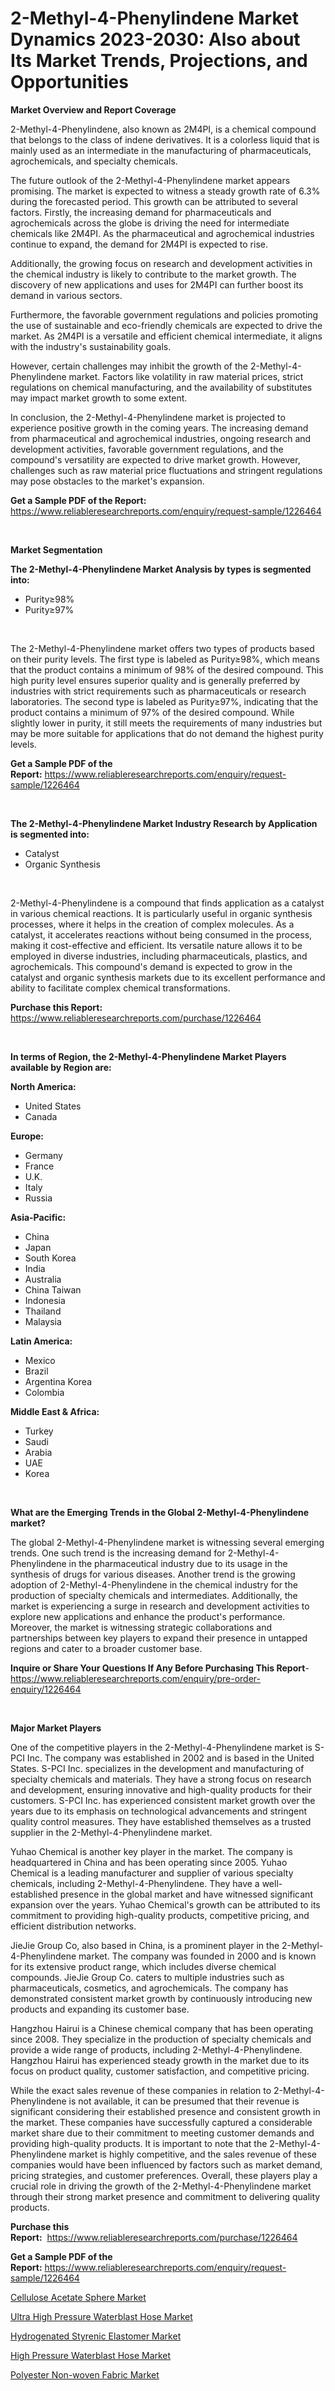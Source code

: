 <p><h1>2-Methyl-4-Phenylindene Market Dynamics 2023-2030: Also about Its Market Trends, Projections, and Opportunities</h1></p><p><strong>Market Overview and Report Coverage</strong></p>
<p><p>2-Methyl-4-Phenylindene, also known as 2M4PI, is a chemical compound that belongs to the class of indene derivatives. It is a colorless liquid that is mainly used as an intermediate in the manufacturing of pharmaceuticals, agrochemicals, and specialty chemicals.</p><p>The future outlook of the 2-Methyl-4-Phenylindene market appears promising. The market is expected to witness a steady growth rate of 6.3% during the forecasted period. This growth can be attributed to several factors. Firstly, the increasing demand for pharmaceuticals and agrochemicals across the globe is driving the need for intermediate chemicals like 2M4PI. As the pharmaceutical and agrochemical industries continue to expand, the demand for 2M4PI is expected to rise.</p><p>Additionally, the growing focus on research and development activities in the chemical industry is likely to contribute to the market growth. The discovery of new applications and uses for 2M4PI can further boost its demand in various sectors.</p><p>Furthermore, the favorable government regulations and policies promoting the use of sustainable and eco-friendly chemicals are expected to drive the market. As 2M4PI is a versatile and efficient chemical intermediate, it aligns with the industry's sustainability goals.</p><p>However, certain challenges may inhibit the growth of the 2-Methyl-4-Phenylindene market. Factors like volatility in raw material prices, strict regulations on chemical manufacturing, and the availability of substitutes may impact market growth to some extent.</p><p>In conclusion, the 2-Methyl-4-Phenylindene market is projected to experience positive growth in the coming years. The increasing demand from pharmaceutical and agrochemical industries, ongoing research and development activities, favorable government regulations, and the compound's versatility are expected to drive market growth. However, challenges such as raw material price fluctuations and stringent regulations may pose obstacles to the market's expansion.</p></p>
<p><strong>Get a Sample PDF of the Report:</strong> <a href="https://www.reliableresearchreports.com/enquiry/request-sample/1226464">https://www.reliableresearchreports.com/enquiry/request-sample/1226464</a></p>
<p>&nbsp;</p>
<p><strong>Market Segmentation</strong></p>
<p><strong>The 2-Methyl-4-Phenylindene Market Analysis by types is segmented into:</strong></p>
<p><ul><li>Purity≥98%</li><li>Purity≥97%</li></ul></p>
<p>&nbsp;</p>
<p><p>The 2-Methyl-4-Phenylindene market offers two types of products based on their purity levels. The first type is labeled as Purity≥98%, which means that the product contains a minimum of 98% of the desired compound. This high purity level ensures superior quality and is generally preferred by industries with strict requirements such as pharmaceuticals or research laboratories. The second type is labeled as Purity≥97%, indicating that the product contains a minimum of 97% of the desired compound. While slightly lower in purity, it still meets the requirements of many industries but may be more suitable for applications that do not demand the highest purity levels.</p></p>
<p><strong>Get a Sample PDF of the Report:</strong>&nbsp;<a href="https://www.reliableresearchreports.com/enquiry/request-sample/1226464">https://www.reliableresearchreports.com/enquiry/request-sample/1226464</a></p>
<p>&nbsp;</p>
<p><strong>The 2-Methyl-4-Phenylindene Market Industry Research by Application is segmented into:</strong></p>
<p><ul><li>Catalyst</li><li>Organic Synthesis</li></ul></p>
<p>&nbsp;</p>
<p><p>2-Methyl-4-Phenylindene is a compound that finds application as a catalyst in various chemical reactions. It is particularly useful in organic synthesis processes, where it helps in the creation of complex molecules. As a catalyst, it accelerates reactions without being consumed in the process, making it cost-effective and efficient. Its versatile nature allows it to be employed in diverse industries, including pharmaceuticals, plastics, and agrochemicals. This compound's demand is expected to grow in the catalyst and organic synthesis markets due to its excellent performance and ability to facilitate complex chemical transformations.</p></p>
<p><strong>Purchase this Report:</strong>&nbsp; <a href="https://www.reliableresearchreports.com/purchase/1226464">https://www.reliableresearchreports.com/purchase/1226464</a></p>
<p>&nbsp;</p>
<p><strong>In terms of Region, the 2-Methyl-4-Phenylindene Market Players available by Region are:</strong></p>
<p>
    <p> <strong> North America: </strong>
        <ul>
            <li>United States</li>
            <li>Canada</li>
        </ul>
        </p> 
    <p> <strong> Europe: </strong>
        <ul>
            <li>Germany</li>
            <li>France</li>
            <li>U.K.</li>
            <li>Italy</li>
            <li>Russia</li>
        </ul>
        </p> 
    <p> <strong> Asia-Pacific: </strong>
        <ul>
            <li>China</li>
            <li>Japan</li>
            <li>South Korea</li>
            <li>India</li>
            <li>Australia</li>
            <li>China Taiwan</li>
            <li>Indonesia</li>
            <li>Thailand</li>
            <li>Malaysia</li>
        </ul>
        </p> 
    <p> <strong> Latin America: </strong>
        <ul>
            <li>Mexico</li>
            <li>Brazil</li>
            <li>Argentina Korea</li>
            <li>Colombia</li>
        </ul>
        </p> 
    <p> <strong> Middle East & Africa: </strong>
        <ul>
            <li>Turkey</li>
            <li>Saudi</li>
            <li>Arabia</li>
            <li>UAE</li>
            <li>Korea</li>
        </ul>
    </p>
    </p>
<p>&nbsp;</p>
<p><strong>What are the Emerging Trends in the Global 2-Methyl-4-Phenylindene market?</strong></p>
<p><p>The global 2-Methyl-4-Phenylindene market is witnessing several emerging trends. One such trend is the increasing demand for 2-Methyl-4-Phenylindene in the pharmaceutical industry due to its usage in the synthesis of drugs for various diseases. Another trend is the growing adoption of 2-Methyl-4-Phenylindene in the chemical industry for the production of specialty chemicals and intermediates. Additionally, the market is experiencing a surge in research and development activities to explore new applications and enhance the product's performance. Moreover, the market is witnessing strategic collaborations and partnerships between key players to expand their presence in untapped regions and cater to a broader customer base.</p></p>
<p><strong>Inquire or Share Your Questions If Any Before Purchasing This Report</strong>- <a href="https://www.reliableresearchreports.com/enquiry/pre-order-enquiry/1226464">https://www.reliableresearchreports.com/enquiry/pre-order-enquiry/1226464</a></p>
<p>&nbsp;</p>
<p><strong>Major Market Players</strong></p>
<p><p>One of the competitive players in the 2-Methyl-4-Phenylindene market is S-PCI Inc. The company was established in 2002 and is based in the United States. S-PCI Inc. specializes in the development and manufacturing of specialty chemicals and materials. They have a strong focus on research and development, ensuring innovative and high-quality products for their customers. S-PCI Inc. has experienced consistent market growth over the years due to its emphasis on technological advancements and stringent quality control measures. They have established themselves as a trusted supplier in the 2-Methyl-4-Phenylindene market.</p><p>Yuhao Chemical is another key player in the market. The company is headquartered in China and has been operating since 2005. Yuhao Chemical is a leading manufacturer and supplier of various specialty chemicals, including 2-Methyl-4-Phenylindene. They have a well-established presence in the global market and have witnessed significant expansion over the years. Yuhao Chemical's growth can be attributed to its commitment to providing high-quality products, competitive pricing, and efficient distribution networks.</p><p>JieJie Group Co, also based in China, is a prominent player in the 2-Methyl-4-Phenylindene market. The company was founded in 2000 and is known for its extensive product range, which includes diverse chemical compounds. JieJie Group Co. caters to multiple industries such as pharmaceuticals, cosmetics, and agrochemicals. The company has demonstrated consistent market growth by continuously introducing new products and expanding its customer base.</p><p>Hangzhou Hairui is a Chinese chemical company that has been operating since 2008. They specialize in the production of specialty chemicals and provide a wide range of products, including 2-Methyl-4-Phenylindene. Hangzhou Hairui has experienced steady growth in the market due to its focus on product quality, customer satisfaction, and competitive pricing.</p><p>While the exact sales revenue of these companies in relation to 2-Methyl-4-Phenylindene is not available, it can be presumed that their revenue is significant considering their established presence and consistent growth in the market. These companies have successfully captured a considerable market share due to their commitment to meeting customer demands and providing high-quality products. It is important to note that the 2-Methyl-4-Phenylindene market is highly competitive, and the sales revenue of these companies would have been influenced by factors such as market demand, pricing strategies, and customer preferences. Overall, these players play a crucial role in driving the growth of the 2-Methyl-4-Phenylindene market through their strong market presence and commitment to delivering quality products.</p></p>
<p><strong>Purchase this Report:</strong>&nbsp;&nbsp;<a href="https://www.reliableresearchreports.com/purchase/1226464">https://www.reliableresearchreports.com/purchase/1226464</a></p>
<p></p>
<p><strong>Get a Sample PDF of the Report:</strong>&nbsp;<a href="https://www.reliableresearchreports.com/enquiry/request-sample/1226464">https://www.reliableresearchreports.com/enquiry/request-sample/1226464</a></p>
<p><p><a href="https://github.com/RickHolmes3/Market-Research-Report-List-2/blob/main/cellulose-acetate-sphere-market.md">Cellulose Acetate Sphere Market</a></p><p><a href="https://github.com/WillieWoodard/Market-Research-Report-List-2/blob/main/ultra-high-pressure-waterblast-hose-market.md">Ultra High Pressure Waterblast Hose Market</a></p><p><a href="https://github.com/PeterParrish5/Market-Research-Report-List-2/blob/main/hydrogenated-styrenic-elastomer-market.md">Hydrogenated Styrenic Elastomer Market</a></p><p><a href="https://github.com/BryceTownsendr/Market-Research-Report-List-2/blob/main/high-pressure-waterblast-hose-market.md">High Pressure Waterblast Hose Market</a></p><p><a href="https://github.com/CliffMedina6/Market-Research-Report-List-2/blob/main/polyester-non-woven-fabric-market.md">Polyester Non-woven Fabric Market</a></p></p>